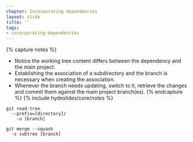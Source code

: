 ```yaml
---
chapter: Incorporating dependencies
layout: slide
title: ''
tags:
- incorporating-dependencies
---
```


{% capture notes %}
* Notice the working tree content differs between the dependency and the main project.
* Establishing the association of a subdirectory and the branch is necessary when creating the association.
* Whenever the branch needs updating, switch to it, retrieve the changes and commit them against the main project branch(es).
{% endcapture %}
{% include hydeslides/core/notes %}


```
git read-tree
  --prefix=[directory]/
	-u [branch]
```

```
git merge --squash
  -s subtree [branch]
```
